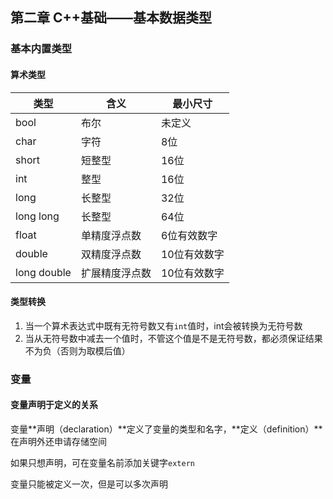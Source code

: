 ## 第二章 C++基础——基本数据类型

### 基本内置类型

#### 算术类型

| 类型        | 含义           | 最小尺寸     |
| ----------- | -------------- | ------------ |
| bool        | 布尔           | 未定义       |
| char        | 字符           | 8位          |
| short       | 短整型         | 16位         |
| int         | 整型           | 16位         |
| long        | 长整型         | 32位         |
| long long   | 长整型         | 64位         |
| float       | 单精度浮点数   | 6位有效数字  |
| double      | 双精度浮点数   | 10位有效数字 |
| long double | 扩展精度浮点数 | 10位有效数字 |

#### 类型转换

1. 当一个算术表达式中既有无符号数又有`int`值时，int会被转换为无符号数
2. 当从无符号数中减去一个值时，不管这个值是不是无符号数，都必须保证结果不为负（否则为取模后值）



### 变量

#### 变量声明于定义的关系

变量**声明（declaration）**定义了变量的类型和名字，**定义（definition）**在声明外还申请存储空间

如果只想声明，可在变量名前添加关键字`extern`

变量只能被定义一次，但是可以多次声明
